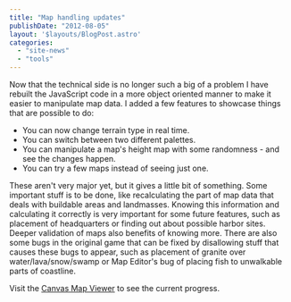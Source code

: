 ```yaml
---
title: "Map handling updates"
publishDate: "2012-08-05"
layout: '$layouts/BlogPost.astro'
categories: 
  - "site-news"
  - "tools"
---
```


Now that the technical side is no longer such a big of a problem I have rebuilt the JavaScript code in a more object oriented manner to make it easier to manipulate map data. I added a few features to showcase things that are possible to do:

- You can now change terrain type in real time.
- You can switch between two different palettes.
- You can manipulate a map's height map with some randomness - and see the changes happen.
- You can try a few maps instead of seeing just one.

These aren't very major yet, but it gives a little bit of something. Some important stuff is to be done, like recalculating the part of map data that deals with buildable areas and landmasses. Knowing this information and calculating it correctly is very important for some future features, such as placement of headquarters or finding out about possible harbor sites. Deeper validation of maps also benefits of knowing more. There are also some bugs in the original game that can be fixed by disallowing stuff that causes these bugs to appear, such as placement of granite over water/lava/snow/swamp or Map Editor's bug of placing fish to unwalkable parts of coastline.

Visit the [Canvas Map Viewer](/canvas/) to see the current progress.
